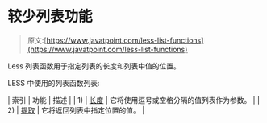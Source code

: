 # 较少列表功能

> 原文:[https://www.javatpoint.com/less-list-functions](https://www.javatpoint.com/less-list-functions)

Less 列表函数用于指定列表的长度和列表中值的位置。

LESS 中使用的列表函数列表:

| 索引 | 功能 | 描述 |
| 1) | [长度](less-list-length-function) | 它将使用逗号或空格分隔的值列表作为参数。 |
| 2) | [提取](less-list-extract-function) | 它将返回列表中指定位置的值。 |